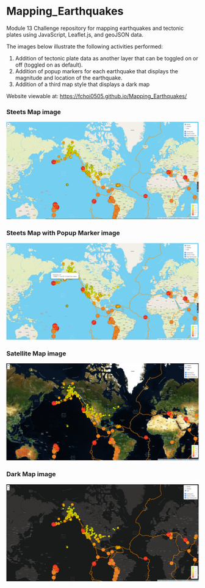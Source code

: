 # Mapping_Earthquakes
Module 13 Challenge repository for mapping earthquakes and tectonic plates using JavaScript, Leaflet.js, and geoJSON data.

The images below illustrate the following activities performed:
1.  Addition of tectonic plate data as another layer that can be toggled on or off (toggled on as default).
2.  Addition of popup markers for each earthquake that displays the magnitude and location of the earthquake.
3.  Addition of a third map style that displays a dark map

Website viewable at:   https://fchoi0505.github.io/Mapping_Earthquakes/


### Steets Map image
![](images/map_streets.png)


### Steets Map with Popup Marker image
![](images/map_popup.png)


### Satellite Map image
![](images/map_satellite.png)


### Dark Map image
![](images/map_dark.png)

